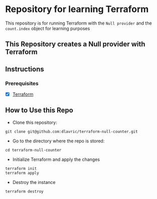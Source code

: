 # Repository for learning Terraform
This repository is for running Terraform with the `Null provider` and the `count.index` object for learning purposes

## This Repository creates a Null provider with Terraform

## Instructions

### Prerequisites

- [X] [Terraform](https://www.terraform.io/downloads)

## How to Use this Repo

- Clone this repository:
```shell
git clone git@github.com:dlavric/terraform-null-counter.git
```

- Go to the directory where the repo is stored:
```shell
cd terraform-null-counter
```

- Initialize Terraform and apply the changes
```
terraform init
terraform apply
```

- Destroy the instance
```
terraform destroy
```
